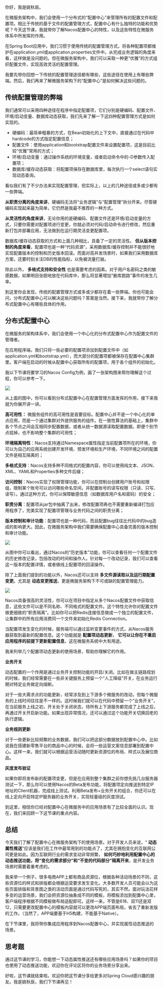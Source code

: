 你好，我是姚秋辰。

在微服务架构中，我们会使用一个分布式的“配置中心”来管理所有的配置文件和配置项。相比于传统的基于文件的配置管理方式，配置中心有什么独特的功能和优势呢？今天这节课，我就带你了解Nacos配置中心的特性，以及这些特性在微服务体系中所发挥的作用。

在Spring Boot应用中，我们习惯于使用传统的配置管理方式，将各种配置项都维护在application.yml或application.properties文件中。从完成业务逻辑的角度来看，这样做是没问题的。但在微服务架构中，我们可以采取一种更“优雅”的方式组织配置文件，实现高效灵活的配置管理。

我要先带你回想一下传统的配置管理途径都有哪些，这些途径在使用上有哪些弊端。然后，我们再来了解微服务架构下的“配置中心”是如何解决这些问题的。

## 传统配置管理的弊端

我们通常可以采用四种途径在程序中指定配置项，它们分别是硬编码、配置文件、环境/启动变量、数据库动态获取，我们先来了解一下这四种配置管理方式是如何实现的。

- 硬编码：最简单粗暴的方式，在Bean初始化的上下文中，直接通过在代码中hardcode的方式指定配置信息；
- 配置文件：使用application和bootstrap配置文件来设置配置项，这是目前比较“优雅”常用的方式；
- 环境/启动变量：通过操作系统的环境变量，或者启动命令中的-D参数传入配置项；
- 数据库/缓存动态获取：将配置项保存在数据库里，每次执行一个select语句实现动态查询。

看似我们有了不少办法来实现配置管理，但实际上，以上的几种途径或多或少都有一些弊端。

**从职责分离的角度来讲**，硬编码无法将“业务逻辑”与“配置管理”拆分开来。尽管硬编码实现起来最为简单，它仍然是我最不推荐的一种方式。

**从灵活性的角度来讲**，无论你用的是硬编码、配置文件还是环境/启动变量的方式，只要你需要对配置项进行变更，你就必须对代码/启动命令进行修改，然后重新打包并部署应用，无法做到在运行期灵活变更配置项。

数据库/缓存动态获取的方式和上面几种相比，具备了一定的灵活性。 **但从版本控制的角度来看**，配置项也是一种“代码资源”，采用数据库/缓存控制并不能很好地实现配置版本的控制和历史版本回滚。而面对高并发场景时，如果我们采用数据库方案，还要时刻关注DB的性能指标，以免被流量打崩。

除此以外， **多格式支持和安全性** 也是需要考虑的因素。对于用户名密码之类的敏感数据，如果明目张胆地放在代码库中，那么将显著增加“删库跑路”事件的发生几率。

到这里你会发现，传统的配置管理方式或多或少都存在着一些弊端。你也可能会问，分布式配置中心可以解决这些问题吗？答案是当然。接下来，我就带你了解分布式配置中心有哪些具体的作用。

## 分布式配置中心

在微服务的架构体系中，我们会使用一个中心化的分布式配置中心作为配置文件的管理者。

在应用程序端，我们只将一些必要的配置项添加到配置文件中（如application.yml和bootstrap.yml），而大部分的配置项都被保存在配置中心集群里。客户端在启动的时候从配置中心获取所有的配置项，用于各个组件的初始化。

我以下节课将要学习的Nacos Config为例，画了一张架构图来帮你理解这个过程，你可以参考一下。

![](https://static001.geekbang.org/resource/image/39/55/396f5d36ecd223a0674b78129171ba55.jpg?wh=2000x1098)

从上面的图中，你可以看到分布式配置中心在配置管理方面发挥的作用，接下来我就为你展开讲一讲。

**高可用性：** 微服务组件的高可用性是首要目标。配置中心并不是一个中心化的单点应用，而是一个通过集群对外提供服务的组件。在一致性算法的基础上，集群中各个节点之间会互相同步配置数据，或者从统一数据源读取配置数据。即便个别节点挂掉，也不影响整个集群的可用性；

**环境隔离特性**：Nacos支持通过Namespace属性指定当前配置项所在的环境，你可以为自己的应用系统创建开发环境、预发环境和生产环境，不同环境之间的配置文件是相互隔离的；

**多格式支持**：Nacos支持多种不同格式的配置内容，你可以使用纯文本、JSON、XML、YAML和Properties多种文件后缀；

**访问控制**：Nacos实现了权限管理功能，你可以在控制台创建用户账号和权限组，限制某个账号可以访问哪些命名空间，并配置账号的读写权限（只读、只写、读写）。通过这种方式，你可以保障敏感信息（如数据库用户名和密码）的安全；

**职责分离**：配置项从jar包中抽离了出来，修改配置项再也不需要重新编译打包应用程序了，完美实现了配置项管理与业务代码之间的职责分离；

**版本控制和审计功能**：配置项也是一种代码，而且配置bug往往比代码中的bug造成的影响更大。因此，在微服务架构中我们需要确保配置中心具备完善的版本控制和审计功能。

![](https://static001.geekbang.org/resource/image/08/yc/0866f0dfe39f4beb6e174cec295cayyc.jpg?wh=2000x585)

从图中你可以看出，通过Nacos的“历史版本”功能，你可以查看任何一个配置文件的历史修改记录，包括改动的时间和操作人。针对每一个改动记录，我们可以查看这一版本的配置详情，或者做线上配置项的回滚操作。

除了上面我们提到的功能以外，Nacos还可以支持 **多文件源读取以及运行期配置变更**。尤其是 **动态变更推送**，更是微服务架构下不可或缺的配置管理能力。

![](https://static001.geekbang.org/resource/image/59/28/5992b6e399d0e6ae9086176aa4300728.jpg?wh=2000x585)

Nacos具备很高的灵活性，你可以在项目中指定从多个Nacos配置文件中获取信息，这些文件可以是不同名称、不同格式的配置文件。这个特性允许你对配置文件做更细致的“职责隔离”。比如你可以把Redis连接信息做成一个独立的配置文件，让集群中的所有应用消费同一个文件来初始化Redis Connection。

当配置项发生变化的时候，服务端可以通过监听变更事件的方式，从Nacos服务器获取到最新的配置信息。这个功能就是 **配置项动态更新**， **它可以让你在不重启应用程序的前提下更新配置信息**，这在微服务系统中大有用途。

我来列举几个配置项动态更新的使用场景，帮助你理解它的作用。

**业务开关**

动态配置的一个作用是通过业务开关控制功能的开启/关闭。比如在做主链路规划的时候，我们经常需要在一些非关键服务上预留一个“人工降级”开关，在业务运行期对特定业务做定向熔断。

对于一些大需求点的功能更新，经常涉及到上下游多个微服务的改动，但每个微服务的上线时间往往是不一样的。这时候我们就可以在代码中预留一个“业务开关”，在当前服务上线之初，开关处于关闭状态，待所有上下游服务都完成了上线之后，再通过开关开启新功能。如果出现异常情况，还可以通过这个功能开关切换回老的执行逻辑。

**业务规则更新**

对于一些更新比较频繁的业务数据，我们可以把这部分数据放到配置中心中。比如说我在搭建新零售平台的商品中心的时候，会将一些运营文案信息部署到配置中心。这样一来，我们就可以根据运营活动随时更新资源位的布局、样式以及展位商品。

**灰度发布验证**

如果你即将发布新的配置项变更，但是在应用到整个集群之前你想先挑几台服务器测试一下，那么你可以使用Nacos的Beta发布功能，将配置项定向推送到特定IP地址的Client机器，完成线上测试。利用Beta发布+业务开关的组合，你还可以在线上定向开启特定IP服务器的业务开关，实现轻量级的灰度测试。

到这里，相信你已经对配置中心在微服务中的应用场景有了比较全面的认识。现在，我们来回顾一下这节课的重点内容。

## 总结

今天我们了解了配置中心在微服务架构下的使用场景。对于开发人员来说，“ **动态属性推送**”应该是我们在工作中最常用到的功能点了，尤其在拥抱变化的互联网公司更是如此。因为互联网行业的需求变动非常频繁， **如何巧妙地利用配置中心的动态推送功能，将“变化的需求部分”和“不变的代码部分”隔离开来**，是开发业务场景时需要着重考虑的。

我来举一个例子，很多电商APP上都有商品资源位，根据各种活动场景的不同，这些资源位的样式和排版都会根据运营要求发生变化。大多数开发人员可能会以为这些页面排版和背景图之类的活动页面是通过代码写死的，其实不然。面对玩法花样多变的运营场景，我们会把资源位抽象成不同的模板，将模板添加到配置中心里，客户端程序根据不同模板做布局适配即可。这样一来，不管是618、双11还是双12，只需要更改配置中心的模板内容就可以更改APP端页面布局，省去了重新发版的工作。（当然了，APP端要基于H5构建，不能基于Native）。

在下节课里，我将带你集成应用程序到Nacos配置中心，并实现属性动态推送的场景。

## 思考题

通过这节课的学习，你能想一下动态属性推送还有哪些应用场景吗？如果你的项目也使用了动态推送功能，欢迎你在评论区将你的业务场景分享出来。

好啦，这节课就结束啦。欢迎你把这节课分享给更多对Spring Cloud感兴趣的朋友。我是姚秋辰，我们下节课再见！